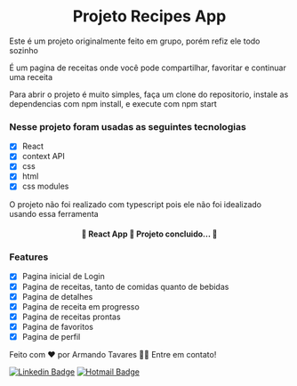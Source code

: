 <!-- Olá, Tryber!
Esse é apenas um arquivo inicial para o README do seu projeto.
É essencial que você preencha esse documento por conta própria, ok?
Não deixe de usar nossas dicas de escrita de README de projetos, e deixe sua criatividade brilhar!
:warning: IMPORTANTE: você precisa deixar nítido:
- quais arquivos/pastas foram desenvolvidos por você; 
- quais arquivos/pastas foram desenvolvidos por outra pessoa estudante;
- quais arquivos/pastas foram desenvolvidos pela Trybe.
-->

<h1 align=center>Projeto Recipes App</h1>
<p>Este é um projeto originalmente feito em grupo, porém refiz ele todo sozinho</p>
<p>É um pagina de receitas onde você pode compartilhar, favoritar e continuar uma receita</p>
<p>Para abrir o projeto é muito simples, faça um clone do repositorio, instale as dependencias com npm install, e execute com npm start</p>

### Nesse projeto foram usadas as seguintes tecnologias

- [x] React
- [x] context API
- [x] css
- [x] html
- [x] css modules

<p>O projeto não foi realizado com typescript pois ele não foi idealizado usando essa ferramenta</p>
<h4 align="center"> 
	🚀 React App 🚀 Projeto concluido... 🚀
</h4>

### Features

- [x] Pagina inicial de Login
- [x] Pagina de receitas, tanto de comidas quanto de bebidas
- [x] Pagina de detalhes
- [x] Pagina de receita em progresso
- [x] Pagina de receitas prontas
- [x] Pagina de favoritos
- [x] Pagina de perfil

Feito com ❤️ por Armando Tavares 👋🏽 Entre em contato!

[![Linkedin Badge](https://img.shields.io/badge/-Armando-Tavares?style=flat-square&logo=Linkedin&logoColor=white&link=https://www.linkedin.com/in/tgmarinho/)](www.linkedin.com/in/armando-tavares/) 
[![Hotmail Badge](https://img.shields.io/badge/-cosilk@hotmail.com-c14438?style=flat-square&logo=Gmail&logoColor=white&link=mailto:cosilk@hotmail.com)](mailto:cosilk@hotmail.com)

